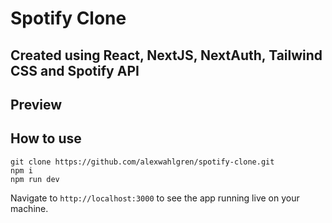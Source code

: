 # Spotify Clone 
## Created using React, NextJS, NextAuth, Tailwind CSS and Spotify API

## Preview


## How to use
```
git clone https://github.com/alexwahlgren/spotify-clone.git
npm i
npm run dev
```
Navigate to `http://localhost:3000` to see the app running live on your machine.

